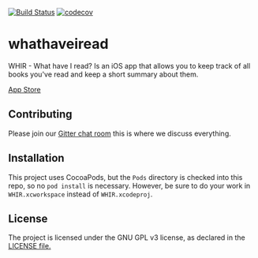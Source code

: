 [![Build Status](https://travis-ci.org/bcye/whathaveiread.svg?branch=master)](https://travis-ci.org/bcye/whathaveiread)
[![codecov](https://codecov.io/gh/bcye/whathaveiread/branch/master/graph/badge.svg)](https://codecov.io/gh/bcye/whathaveiread)

# whathaveiread

WHIR - What have I read? Is an iOS app that allows you to keep track of all books you've read and keep a short summary about them.

[App Store](https://itunes.apple.com/us/app/whir/id1368037703?ls=1&mt=8)

## Contributing

Please join our [Gitter chat room](https://gitter.im/whathaveiread/community?utm_source=share-link&utm_medium=link&utm_campaign=share-link) this is where we discuss everything.

## Installation

This project uses CocoaPods, but the `Pods` directory is checked into this repo, so no `pod install` is necessary. However, be sure to do your work in `WHIR.xcworkspace` instead of `WHIR.xcodeproj`.

## License

The project is licensed under the GNU GPL v3 license, as declared in the [LICENSE file.](LICENSE)
